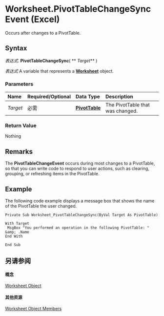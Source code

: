 
# Worksheet.PivotTableChangeSync Event (Excel)

Occurs after changes to a PivotTable.


## Syntax

 _表达式_. **PivotTableChangeSync**( ** _Target_** )

 _表达式_ A variable that represents a **[Worksheet](182b705e-854a-81cc-a4b0-59b942de55ae.md)** object.


### Parameters



|**Name**|**Required/Optional**|**Data Type**|**Description**|
|:-----|:-----|:-----|:-----|
| _Target_|必需|**[PivotTable](a9c1d4a0-78a9-f9a6-6daf-91cb63e45842.md)**|The PivotTable that was changed.|

### Return Value

Nothing


## Remarks

The  **PivotTableChangeEvent** occurs during most changes to a PivotTable, so that you can write code to respond to user actions, such as clearing, grouping, or refreshing items in the PivotTable.


## Example

The following code example displays a message box that shows the name of the PivotTable the user changed. 


```
Private Sub Worksheet_PivotTableChangeSync(ByVal Target As PivotTable) 
 
With Target 
 MsgBox "You performed an operation in the following PivotTable: " &amp; .Name 
End With 
 
End Sub
```


## 另请参阅


#### 概念


[Worksheet Object](182b705e-854a-81cc-a4b0-59b942de55ae.md)
#### 其他资源


[Worksheet Object Members](http://msdn.microsoft.com/library/f8c1afea-1a1c-f5e4-37e3-52c434c8c157%28Office.15%29.aspx)